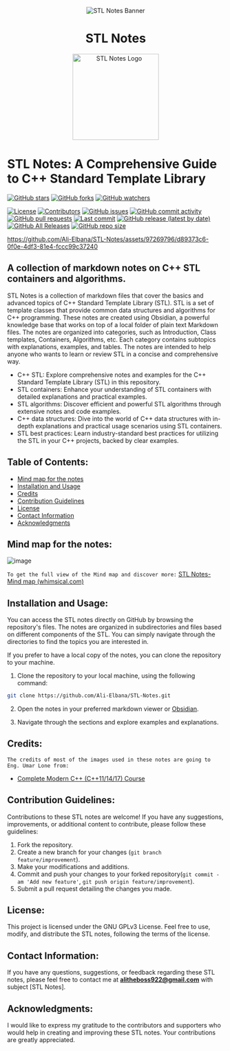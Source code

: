 
<p align="center">
  <img src="![STL Notes banner](https://github.com/Ali-Elbana/STL-Notes/assets/97269796/8b7a7020-8752-4648-a15e-e5333eecd33b" alt="STL Notes Banner">
</p>

<h1 align="center">STL Notes</h1>

<p align="center">
  <img src="![STL Notes logo](https://github.com/Ali-Elbana/STL-Notes/assets/97269796/5c029fc8-a7bd-4b17-a5b2-360f65a0a82c)" alt="STL Notes Logo" width="200">
</p>

# **STL Notes: A Comprehensive Guide to C++ Standard Template Library**

[![GitHub stars](https://img.shields.io/github/stars/Ali-Elbana/STL-Notes?style=social)](https://github.com/Ali-Elbana/STL-Notes/stargazers)
[![GitHub forks](https://img.shields.io/github/forks/Ali-Elbana/STL-Notes?style=social)](https://github.com/Ali-Elbana/STL-Notes/network/members)
[![GitHub watchers](https://img.shields.io/github/watchers/Ali-Elbana/STL-Notes?style=social)](https://github.com/Ali-Elbana/STL-Notes/watchers)

[![License](https://img.shields.io/github/license/Ali-Elbana/STL-Notes)](https://github.com/Ali-Elbana/STL-Notes/blob/main/LICENSE)
[![Contributors](https://img.shields.io/github/contributors/Ali-Elbana/STL-Notes)](https://github.com/Ali-Elbana/STL-Notes/graphs/contributors)
[![GitHub issues](https://img.shields.io/github/issues/Ali-Elbana/STL-Notes)](https://github.com/Ali-Elbana/STL-Notes/issues)
[![GitHub commit activity](https://img.shields.io/github/commit-activity/m/Ali-Elbana/STL-Notes)](https://github.com/Ali-Elbana/STL-Notes/commits/main)
[![GitHub pull requests](https://img.shields.io/github/issues-pr/Ali-Elbana/STL-Notes)](https://github.com/Ali-Elbana/STL-Notes/pulls)
[![Last commit](https://img.shields.io/github/last-commit/Ali-Elbana/STL-Notes)](https://github.com/Ali-Elbana/STL-Notes/commits/main)
[![GitHub release (latest by date)](https://img.shields.io/github/v/release/Ali-Elbana/STL-Notes)](https://github.com/Ali-Elbana/STL-Notes/releases)
[![GitHub All Releases](https://img.shields.io/github/downloads/Ali-Elbana/STL-Notes/total)](https://github.com/Ali-Elbana/STL-Notes/releases)
[![GitHub repo size](https://img.shields.io/github/repo-size/Ali-Elbana/STL-Notes)](https://github.com/Ali-Elbana/STL-Notes)

https://github.com/Ali-Elbana/STL-Notes/assets/97269796/d89373c6-0f0e-4df3-81e4-fccc99c37240

## A collection of markdown notes on C++ STL containers and algorithms.

STL Notes is a collection of markdown files that cover the basics and advanced topics of C++ Standard Template Library (STL). STL is a set of template classes that provide common data structures and algorithms for C++ programming. These notes are created using Obsidian, a powerful knowledge base that works on top of a local folder of plain text Markdown files. The notes are organized into categories, such as Introduction, Class templates, Containers, Algorithms, etc. Each category contains subtopics with explanations, examples, and tables. The notes are intended to help anyone who wants to learn or review STL in a concise and comprehensive way.

* C++ STL: Explore comprehensive notes and examples for the C++ Standard Template Library (STL) in this repository.
* STL containers: Enhance your understanding of STL containers with detailed explanations and practical examples.
* STL algorithms: Discover efficient and powerful STL algorithms through extensive notes and code examples.
* C++ data structures: Dive into the world of C++ data structures with in-depth explanations and practical usage scenarios using STL containers.
* STL best practices: Learn industry-standard best practices for utilizing the STL in your C++ projects, backed by clear examples.
  
## Table of Contents:

- [Mind map for the notes](#mind_map_for_the_notes)
- [Installation and Usage](#installation-and-usage)
- [Credits](#credits)
- [Contribution Guidelines](#contribution_guidelines)
- [License](#license)
- [Contact Information](#contact-information)
- [Acknowledgments](#acknowledgments)

## Mind map for the notes:

![image](https://github.com/Ali-Elbana/STL-Notes/assets/97269796/c7f725da-2522-4db7-86e7-7a58a88cf931)

`To get the full view of the Mind map and discover more:` [STL Notes-Mind map (whimsical.com)](https://whimsical.com/stl-notes-mind-map-KoqDJWhZLZXzorCjVRCDxa)

## Installation and Usage:

You can access the STL notes directly on GitHub by browsing the repository's files. The notes are organized in subdirectories and files based on different components of the STL. You can simply navigate through the directories to find the topics you are interested in.

If you prefer to have a local copy of the notes, you can clone the repository to your machine.

1. Clone the repository to your local machine, using the following command:

```BASH
git clone https://github.com/Ali-Elbana/STL-Notes.git
```
2. Open the notes in your preferred markdown viewer or [Obsidian](https://obsidian.md/download).

3. Navigate through the sections and explore examples and explanations.

## Credits:

`The credits of most of the images used in these notes are going to Eng. Umar Lone from:`
- [Complete Modern C++ (C++11/14/17) Course](https://www.udemy.com/course/beg-modern-cpp/)

## Contribution Guidelines:

Contributions to these STL notes are welcome! If you have any suggestions, improvements, or additional content to contribute, please follow these guidelines:

1. Fork the repository.
2. Create a new branch for your changes (```git branch feature/improvement```).
3. Make your modifications and additions.
4. Commit and push your changes to your forked repository(```git commit -am 'Add new feature'```, ```git push origin feature/improvement```).
5. Submit a pull request detailing the changes you made.

## License:

This project is licensed under the GNU GPLv3 License. Feel free to use, modify, and distribute the STL notes, following the terms of the license.

## Contact Information:

If you have any questions, suggestions, or feedback regarding these STL notes, please feel free to contact me at **alitheboss922@gmail.com** with subject [STL Notes].

## Acknowledgments:

I would like to express my gratitude to the contributors and supporters who would help in creating and improving these STL notes. Your contributions are greatly appreciated.





